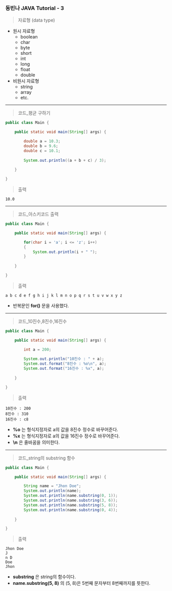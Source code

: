 ### 동빈나 JAVA Tutorial - 3
> 자료형 (data type)
+ 원시 자료형
   - boolean
   - char
   - byte
   - short
   - int
   - long
   - float
   - double
+ 비원시 자료형
   - string
   - array
   - etc.
---
> 코드_평균 구하기
```java
public class Main {

	public static void main(String[] args) {

		double a = 10.3;
		double b = 9.6;
		double c = 10.1;
		
		System.out.println((a + b + c) / 3);
		
	}

}
```
> 출력
```
10.0
```
---
> 코드_아스키코드 출력
```java
public class Main {

	public static void main(String[] args) {

		for(char i = 'a'; i <= 'z'; i++)
		{
			System.out.println(i + " ");
		}
		
	}

}
```
> 출력
```
a b c d e f g h i j k l m n o p q r s t u v w x y z 
```
+ 반복문인 **for()** 문을 사용했다.
---
> 코드_10진수,8진수,16진수
```java
public class Main {

	public static void main(String[] args) {

		int a = 200;
		
		System.out.println("10진수 : " + a);
		System.out.format("8진수 : %o\n", a);
		System.out.format("16진수 : %x", a);
		
	}

}
```
> 출력
```
10진수 : 200
8진수 : 310
16진수 : c8
```
+ __%o__ 는 형식지정자로 a의 값을 8진수 정수로 바꾸어준다.
+ __%x__ 는 형식지정자로 a의 값을 16진수 정수로 바꾸어준다.
+ __\n__ 은 줄바꿈을 의미한다.
---
> 코드_string의 substring 함수
```java
public class Main {

	public static void main(String[] args) {

		String name = "Jhon Doe";
		System.out.println(name);
		System.out.println(name.substring(0, 1));
		System.out.println(name.substring(3, 6));
		System.out.println(name.substring(5, 8));
		System.out.println(name.substring(0, 4));
		
	}

}
```
> 출력
```
Jhon Doe
J
n D
Doe
Jhon
```    
+ __substring__ 은 string의 함수이다.
+ __name.substring(5, 8)__ 의 (5, 8)은 5번째 문자부터 8번째까지를 뜻한다.
